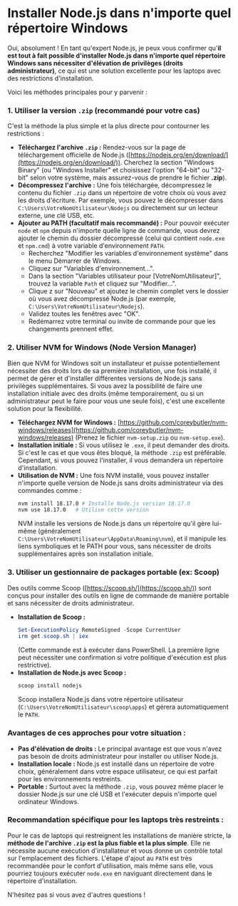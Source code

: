 # Installer Node.js dans n'importe quel répertoire Windows

Oui, absolument \! En tant qu'expert Node.js, je peux vous confirmer qu'**il est tout à fait possible d'installer Node.js dans n'importe quel répertoire Windows sans nécessiter d'élévation de privilèges (droits administrateur)**, ce qui est une solution excellente pour les laptops avec des restrictions d'installation.

Voici les méthodes principales pour y parvenir :

### 1\. Utiliser la version `.zip` (recommandé pour votre cas)

C'est la méthode la plus simple et la plus directe pour contourner les restrictions :

  * **Téléchargez l'archive `.zip` :** Rendez-vous sur la page de téléchargement officielle de Node.js ([https://nodejs.org/en/download/](https://nodejs.org/en/download/)). Cherchez la section "Windows Binary" (ou "Windows Installer" et choisissez l'option "64-bit" ou "32-bit" selon votre système, mais assurez-vous de prendre le fichier **.zip**).
  * **Décompressez l'archive :** Une fois téléchargée, décompressez le contenu du fichier `.zip` dans un répertoire de votre choix où vous avez les droits d'écriture. Par exemple, vous pouvez le décompresser dans `C:\Users\VotreNomUtilisateur\Nodejs` ou directement sur un lecteur externe, une clé USB, etc.
  * **Ajouter au PATH (facultatif mais recommandé) :** Pour pouvoir exécuter `node` et `npm` depuis n'importe quelle ligne de commande, vous devrez ajouter le chemin du dossier décompressé (celui qui contient `node.exe` et `npm.cmd`) à votre variable d'environnement `PATH`.
      * Recherchez "Modifier les variables d'environnement système" dans le menu Démarrer de Windows.
      * Cliquez sur "Variables d'environnement...".
      * Dans la section "Variables utilisateur pour [VotreNomUtilisateur]", trouvez la variable `Path` et cliquez sur "Modifier...".
      * Clique   z sur "Nouveau" et ajoutez le chemin complet vers le dossier où vous avez décompressé Node.js (par exemple, `C:\Users\VotreNomUtilisateur\Nodejs`).
      * Validez toutes les fenêtres avec "OK".
      * Redémarrez votre terminal ou invite de commande pour que les changements prennent effet.

### 2\. Utiliser NVM for Windows (Node Version Manager)

Bien que NVM for Windows soit un installateur et puisse potentiellement nécessiter des droits lors de sa première installation, une fois installé, il permet de gérer et d'installer différentes versions de Node.js sans privilèges supplémentaires. Si vous avez la possibilité de faire une installation initiale avec des droits (même temporairement, ou si un administrateur peut le faire pour vous une seule fois), c'est une excellente solution pour la flexibilité.

  * **Téléchargez NVM for Windows :** [https://github.com/coreybutler/nvm-windows/releases](https://github.com/coreybutler/nvm-windows/releases) (Prenez le fichier `nvm-setup.zip` ou `nvm-setup.exe`).
  * **Installation initiale :** Si vous utilisez le `.exe`, il peut demander des droits. Si c'est le cas et que vous êtes bloqué, la méthode `.zip` est préférable. Cependant, si vous pouvez l'installer, il vous demandera un répertoire d'installation.
  * **Utilisation de NVM :** Une fois NVM installé, vous pouvez installer n'importe quelle version de Node.js sans droits administrateur via des commandes comme :
    ```bash
    nvm install 18.17.0 # Installe Node.js version 18.17.0
    nvm use 18.17.0   # Utilise cette version
    ```
    NVM installe les versions de Node.js dans un répertoire qu'il gère lui-même (généralement `C:\Users\VotreNomUtilisateur\AppData\Roaming\nvm`), et il manipule les liens symboliques et le PATH pour vous, sans nécessiter de droits supplémentaires après son installation initiale.

### 3\. Utiliser un gestionnaire de packages portable (ex: Scoop)

Des outils comme Scoop ([https://scoop.sh/](https://scoop.sh/)) sont conçus pour installer des outils en ligne de commande de manière portable et sans nécessiter de droits administrateur.

  * **Installation de Scoop :**
    ```powershell
    Set-ExecutionPolicy RemoteSigned -Scope CurrentUser
    irm get.scoop.sh | iex
    ```
    (Cette commande est à exécuter dans PowerShell. La première ligne peut nécessiter une confirmation si votre politique d'exécution est plus restrictive).
  * **Installation de Node.js avec Scoop :**
    ```powershell
    scoop install nodejs
    ```
    Scoop installera Node.js dans votre répertoire utilisateur (`C:\Users\VotreNomUtilisateur\scoop\apps`) et gérera automatiquement le `PATH`.

### Avantages de ces approches pour votre situation :

  * **Pas d'élévation de droits :** Le principal avantage est que vous n'avez pas besoin de droits administrateur pour installer ou utiliser Node.js.
  * **Installation locale :** Node.js est installé dans un répertoire de votre choix, généralement dans votre espace utilisateur, ce qui est parfait pour les environnements restreints.
  * **Portable :** Surtout avec la méthode `.zip`, vous pouvez même placer le dossier Node.js sur une clé USB et l'exécuter depuis n'importe quel ordinateur Windows.

### Recommandation spécifique pour les laptops très restreints :

Pour le cas de laptops qui restreignent les installations de manière stricte, la **méthode de l'archive `.zip` est la plus fiable et la plus simple**. Elle ne nécessite aucune exécution d'installateur et vous donne un contrôle total sur l'emplacement des fichiers. L'étape d'ajout au `PATH` est très recommandée pour le confort d'utilisation, mais même sans elle, vous pourriez toujours exécuter `node.exe` en naviguant directement dans le répertoire d'installation.

N'hésitez pas si vous avez d'autres questions \!
